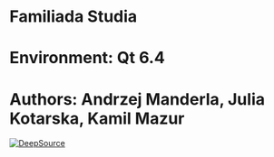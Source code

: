 # Familiada Studia

# Environment: Qt 6.4

# Authors: Andrzej Manderla, Julia Kotarska, Kamil Mazur

[![DeepSource](https://app.deepsource.com/gh/BialySztorm/Familiada-POLSL.svg/?label=active+issues&show_trend=true&token=Di4Zl7uR-XdwFlxBZLDQ7C6O)](https://app.deepsource.com/gh/BialySztorm/Familiada-POLSL/?ref=repository-badge)
